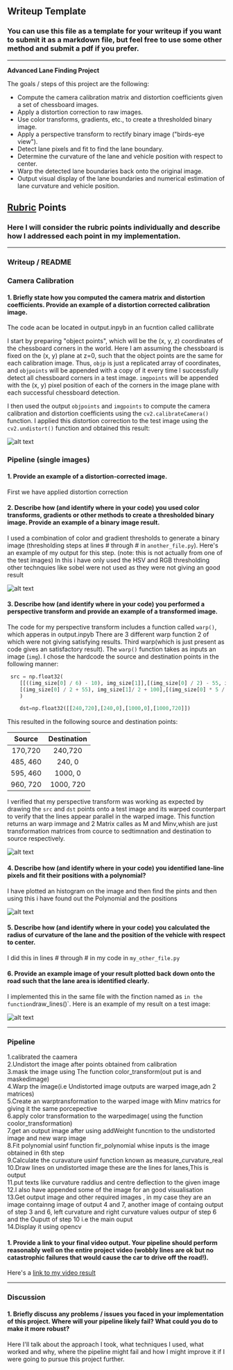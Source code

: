 ## Writeup Template

### You can use this file as a template for your writeup if you want to submit it as a markdown file, but feel free to use some other method and submit a pdf if you prefer.

---

**Advanced Lane Finding Project**

The goals / steps of this project are the following:

* Compute the camera calibration matrix and distortion coefficients given a set of chessboard images.
* Apply a distortion correction to raw images.
* Use color transforms, gradients, etc., to create a thresholded binary image.
* Apply a perspective transform to rectify binary image ("birds-eye view").
* Detect lane pixels and fit to find the lane boundary.
* Determine the curvature of the lane and vehicle position with respect to center.
* Warp the detected lane boundaries back onto the original image.
* Output visual display of the lane boundaries and numerical estimation of lane curvature and vehicle position.

[//]: # (Image References)

[image1]: ./examples/undistort_output.png "Undistorted"
[image2]: ./c2/t247.jpg "Road Transformed"
[image3]: ./c3/t340.jpg "Binary Example"
[image4]: ./c2/t240.jpg "Warp Example"
[image5]: ./c2/Lanepixel.jpg "Fit Visual"
[image6]: ./output/output.jpg "Output"
[video1]: ./project_video.mp4 "Video"

## [Rubric](https://review.udacity.com/#!/rubrics/571/view) Points

### Here I will consider the rubric points individually and describe how I addressed each point in my implementation.  

---

### Writeup / README

### Camera Calibration

#### 1. Briefly state how you computed the camera matrix and distortion coefficients. Provide an example of a distortion corrected calibration image.
The code acan be located in output.inpyb in an fucntion called callibrate 

I start by preparing "object points", which will be the (x, y, z) coordinates of the chessboard corners in the world. Here I am assuming the chessboard is fixed on the (x, y) plane at z=0, such that the object points are the same for each calibration image.  Thus, `objp` is just a replicated array of coordinates, and `objpoints` will be appended with a copy of it every time I successfully detect all chessboard corners in a test image.  `imgpoints` will be appended with the (x, y) pixel position of each of the corners in the image plane with each successful chessboard detection.  

I then used the output `objpoints` and `imgpoints` to compute the camera calibration and distortion coefficients using the `cv2.calibrateCamera()` function.  I applied this distortion correction to the test image using the `cv2.undistort()` function and obtained this result: 

![alt text][image1]

### Pipeline (single images)

#### 1. Provide an example of a distortion-corrected image.
First we have applied distortion correction

#### 2. Describe how (and identify where in your code) you used color transforms, gradients or other methods to create a thresholded binary image.  Provide an example of a binary image result.

I used a combination of color and gradient thresholds to generate a binary image (thresholding steps at lines # through # in `another_file.py`).  Here's an example of my output for this step.  (note: this is not actually from one of the test images)
In this  i have only used the HSV and RGB thresholding other technquies like sobel were not used as they were not giving an good result

![alt text][image3]

#### 3. Describe how (and identify where in your code) you performed a perspective transform and provide an example of a transformed image.

The code for my perspective transform includes a function called `warp()`, which  apperas in output.inpyb There are 3 different warp function 2 of which were not giving satisfying results.
Third warp(which is just present as code gives an satisfactory result).  The `warp()` function takes as inputs an image (`img`).  I chose the hardcode the source and destination points in the following manner:

```python
 src = np.float32(
    [[((img_size[0] / 6) - 10), img_size[1]],[(img_size[0] / 2) - 55, img_size[1] / 2 + 100],
    [(img_size[0] / 2 + 55), img_size[1]/ 2 + 100],[(img_size[0] * 5 / 6) + 60, img_size[1]]]
    )

    dst=np.float32([[240,720],[240,0],[1000,0],[1000,720]])
```

This resulted in the following source and destination points:

| Source        | Destination   | 
|:-------------:|:-------------:| 
| 170,720      | 240,720        | 
| 485, 460      | 240, 0      |
| 595, 460     | 1000, 0      |
| 960, 720      | 1000, 720        |

I verified that my perspective transform was working as expected by drawing the `src` and `dst` points onto a test image and its warped counterpart to verify that the lines appear parallel in the warped image.
This function returns an warp immage and 2 Matrix calles as M and Minv,whish are just transformation matrices from cource to sedtimnation and destination to source respectively.

![alt text][image4]

#### 4. Describe how (and identify where in your code) you identified lane-line pixels and fit their positions with a polynomial?
I have plotted an histogram on the image and then find the pints and then using this i have found out the Polynomial and the positions

![alt text][image5]

#### 5. Describe how (and identify where in your code) you calculated the radius of curvature of the lane and the position of the vehicle with respect to center.

I did this in lines # through # in my code in `my_other_file.py`

#### 6. Provide an example image of your result plotted back down onto the road such that the lane area is identified clearly.

I implemented this in the same file with the finction named as ` in the function `draw_lines()`.  Here is an example of my result on a test image:

![alt text][image6]

---

### Pipeline 
1.calibrated the caamera </br>
2.Undistort the image after points obtained from calibration </br>
3.mask the image using The function color_transform(out put is and maskedimage) </br>
4.Warp the image(i.e Undistorted image outputs are warped image,adn 2 matrices) </br>
5.Create an warptransformation to the warped image with Minv matrics for giving it the same porcepective </br>
6.apply color transformation to the warpedimage( using the function coolor_transformation) </br>
7.get an output image after using addWeight funcntion to the undistorted image and new warp image </br>
8.Fit polynomial usinf function fir_polynomial whise inputs is the image obtained in 6th step </br>
9.Calculate the curavature usinf function known as measure_curvature_real </br>
10.Draw lines on undistorted image these are the lines for lanes,This is output </br>
11.put   texts like curvature raddius and centre deflection to the given image </br>
12.I also have appended some of the image for an good visualisation </br>
13.Get output image and other required images , in my case they are an image containng image of output   4 and 7, another image of containg output of step 3 and 6, left curvature and right curvature         values outpur of step  6 and the Ouputt of step 10 i.e the main ouput </br>
14.Display it using opencv

#### 1. Provide a link to your final video output.  Your pipeline should perform reasonably well on the entire project video (wobbly lines are ok but no catastrophic failures that would cause the car to drive off the road!).

Here's a [link to my video result](./project_video.mp4)

---

### Discussion

#### 1. Briefly discuss any problems / issues you faced in your implementation of this project.  Where will your pipeline likely fail?  What could you do to make it more robust?

Here I'll talk about the approach I took, what techniques I used, what worked and why, where the pipeline might fail and how I might improve it if I were going to pursue this project further.  
